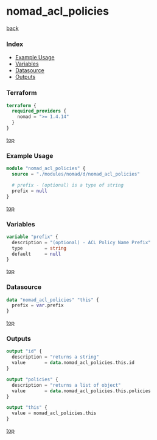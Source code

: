 # nomad_acl_policies

[back](../nomad.md)

### Index

- [Example Usage](#example-usage)
- [Variables](#variables)
- [Datasource](#datasource)
- [Outputs](#outputs)

### Terraform

```terraform
terraform {
  required_providers {
    nomad = ">= 1.4.14"
  }
}
```

[top](#index)

### Example Usage

```terraform
module "nomad_acl_policies" {
  source = "./modules/nomad/d/nomad_acl_policies"

  # prefix - (optional) is a type of string
  prefix = null
}
```

[top](#index)

### Variables

```terraform
variable "prefix" {
  description = "(optional) - ACL Policy Name Prefix"
  type        = string
  default     = null
}
```

[top](#index)

### Datasource

```terraform
data "nomad_acl_policies" "this" {
  prefix = var.prefix
}
```

[top](#index)

### Outputs

```terraform
output "id" {
  description = "returns a string"
  value       = data.nomad_acl_policies.this.id
}

output "policies" {
  description = "returns a list of object"
  value       = data.nomad_acl_policies.this.policies
}

output "this" {
  value = nomad_acl_policies.this
}
```

[top](#index)